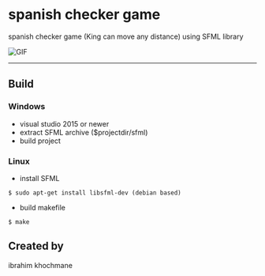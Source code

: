 

# spanish checker game
spanish checker game (King can move any distance) using SFML library



![GIF](https://github.com/ibrahimk9000/test/blob/master/deepin-screen-recorder_prog_2019.gif)



---





## Build



### Windows 

- visual studio 2015 or newer
- extract SFML archive ($projectdir/sfml)
- build project

### Linux

- install SFML
```shell
$ sudo apt-get install libsfml-dev (debian based)
```
 

- build makefile
```shell
$ make
```


## Created by 
ibrahim khochmane


